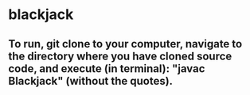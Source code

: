 # blackjack
## To run, git clone to your computer, navigate to the directory where you have cloned source code, and execute (in terminal): "javac Blackjack" (without the quotes). 
